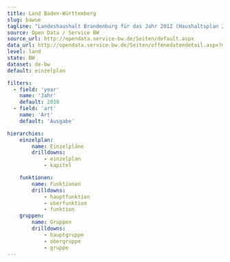```yaml
---
title: Land Baden-Württemberg
slug: bawue
tagline: "Landeshaushalt Brandenburg für das Jahr 2012 (Haushaltsplan 2012)."
source: Open Data / Service BW
source_url: http://opendata.service-bw.de/Seiten/default.aspx
data_url: http://opendata.service-bw.de/Seiten/offenedatendetail.aspx?mdid=90
level: land
state: BW
dataset: de-bw
default: einzelplan

filters:
  - field: 'year'
    name: 'Jahr'
    default: 2010
  - field: 'art'
    name: 'Art'
    default: 'Ausgabe'

hierarchies:
    einzelplan:
        name: Einzelpläne
        drilldowns:
            - einzelplan
            - kapitel

    funktionen:
        name: Funktionen
        drilldowns:
            - hauptfunktion
            - oberfunktion
            - funktion
    gruppen:
        name: Gruppen
        drilldowns:
            - hauptgruppe
            - obergruppe
            - gruppe
---
```

